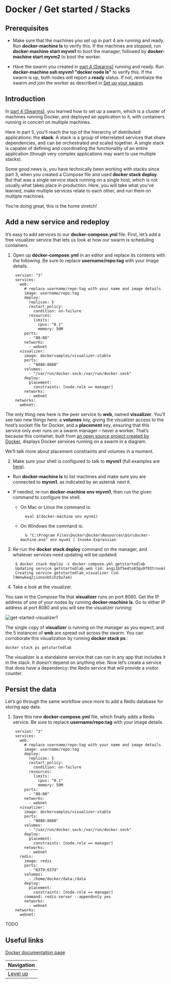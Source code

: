 # Docker / Get started / Stacks #

## Prerequisites ##

* Make sure that the machines you set up in part 4 are running and ready. Run **docker-machine ls** to verify this. If the machines are stopped, run **docker-machine start myvm1** to boot the manager, followed by **docker-machine start myvm2** to boot the worker.

* Have the swarm you created in [part 4 (Swarms)](../swarms/README.md) running and ready. Run **docker-machine ssh myvm1 "docker node ls"** to verify this. If the swarm is up, both nodes will report a **ready** status. If not, reinitialze the swarm and join the worker as described in [Set up your swarm](../swarms/README.md).

## Introduction ##

In [part 4 (Swarms)](../swarms/README.md), you learned how to set up a swarm, which is a cluster of machines running Docker, and deployed an application to it, with containers running in concert on multiple machines.

Here in part 5, you’ll reach the top of the hierarchy of distributed applications: the **stack**. A stack is a group of interrelated services that share dependencies, and can be orchestrated and scaled together. A single stack is capable of defining and coordinating the functionality of an entire application (though very complex applications may want to use multiple stacks).

Some good news is, you have technically been working with stacks since part 3, when you created a Compose file and used **docker stack deploy**. But that was a single service stack running on a single host, which is not usually what takes place in production. Here, you will take what you’ve learned, make multiple services relate to each other, and run them on multiple machines.

You’re doing great, this is the home stretch!

## Add a new service and redeploy ##

It’s easy to add services to our **docker-compose.yml** file. First, let’s add a free visualizer service that lets us look at how our swarm is scheduling containers.

1. Open up **docker-compose.yml** in an editor and replace its contents with the following. Be sure to replace **username/repo:tag** with your image details.

        version: "3"
        services:
          web:
            # replace username/repo:tag with your name and image details
            image: username/repo:tag
            deploy:
              replicas: 5
              restart_policy:
                condition: on-failure
              resources:
                limits:
                  cpus: "0.1"
                  memory: 50M
            ports:
              - "80:80"
            networks:
              - webnet
          visualizer:
            image: dockersamples/visualizer:stable
            ports:
              - "8080:8080"
            volumes:
              - "/var/run/docker.sock:/var/run/docker.sock"
            deploy:
              placement:
                constraints: [node.role == manager]
            networks:
              - webnet
        networks:
          webnet:

The only thing new here is the peer service to **web**, named **visualizer**. You’ll see two new things here: a **volumes** key, giving the visualizer access to the host’s socket file for Docker, and a **placement** key, ensuring that this service only ever runs on a swarm manager – never a worker. That’s because this container, built from [an open source project created by Docker](https://github.com/ManoMarks/docker-swarm-visualizer), displays Docker services running on a swarm in a diagram.

We’ll talk more about placement constraints and volumes in a moment.

2. Make sure your shell is configured to talk to **myvm1** (full examples are [here](../swarms/README.md)).

* Run **docker-machine ls** to list machines and make sure you are connected to **myvm1**, as indicated by an asterisk next it.

* If needed, re-run **docker-machine env myvm1**, then run the given command to configure the shell.

    * On Mac or Linux the command is:

            eval $(docker-machine env myvm1)

    * On Windows the command is:

            & "C:\Program Files\Docker\Docker\Resources\bin\docker-machine.exe" env myvm1 | Invoke-Expression

3. Re-run the **docker stack deploy** command on the manager, and whatever services need updating will be updated:

        $ docker stack deploy -c docker-compose.yml getstartedlab
        Updating service getstartedlab_web (id: angi1bf5e4to03qu9f93trnxm)
        Creating service getstartedlab_visualizer (id: l9mnwkeq2jiononb5ihz9u7a4)

4. Take a look at the visualizer.

You saw in the Compose file that **visualizer** runs on port 8080. Get the IP address of one of your nodes by running **docker-machine ls**. Go to either IP address at port 8080 and you will see the visualizer running:

![get-started-visualizer1](https://github.com/marbug/docker/blob/master/quick-start/images/get-started-visualizer1.png)

The single copy of **visualizer** is running on the manager as you expect, and the 5 instances of **web** are spread out across the swarm. You can corroborate this visualization by running **docker stack ps <stack>**:

    docker stack ps getstartedlab

The visualizer is a standalone service that can run in any app that includes it in the stack. It doesn’t depend on anything else. Now let’s create a service that does have a dependency: the Redis service that will provide a visitor counter.

## Persist the data ##

Let’s go through the same workflow once more to add a Redis database for storing app data.

1. Save this new **docker-compose.yml** file, which finally adds a Redis service. Be sure to replace **username/repo:tag** with your image details.

        version: "3"
        services:
          web:
            # replace username/repo:tag with your name and image details
            image: username/repo:tag
            deploy:
              replicas: 5
              restart_policy:
                condition: on-failure
              resources:
                limits:
                  cpus: "0.1"
                  memory: 50M
            ports:
              - "80:80"
            networks:
              - webnet
          visualizer:
            image: dockersamples/visualizer:stable
            ports:
              - "8080:8080"
            volumes:
              - "/var/run/docker.sock:/var/run/docker.sock"
            deploy:
              placement:
                constraints: [node.role == manager]
            networks:
              - webnet
          redis:
            image: redis
            ports:
              - "6379:6379"
            volumes:
              - /home/docker/data:/data
            deploy:
              placement:
                constraints: [node.role == manager]
            command: redis-server --appendonly yes
            networks:
              - webnet
        networks:
          webnet:

TODO

## Useful links ##

[Docker documentation page](https://docs.docker.com/get-started/part5/)

| Navigation               |
| ------------------------ |
| [Level up](../README.md) |
